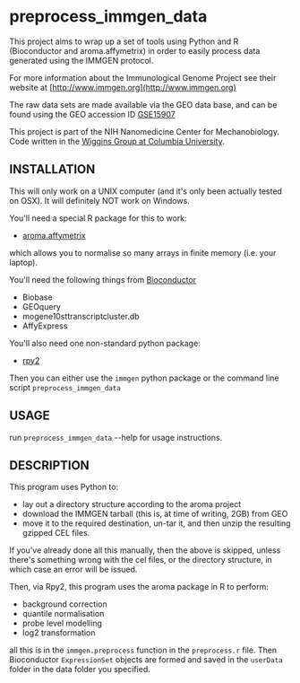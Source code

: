 # preprocess_immgen_data

This project aims to wrap up a set of tools using Python and R (Bioconductor and aroma.affymetrix) in order to easily process data generated using the IMMGEN protocol. 

For more information about the Immunological Genome Project see their website at [http://www.immgen.org](http://www.immgen.org)

The raw data sets are made available via the GEO data base, and can be found using the GEO accession ID [GSE15907]( http://www.ncbi.nlm.nih.gov/geo/query/acc.cgi?acc=GSE15907)

This project is part of the NIH Nanomedicine Center for Mechanobiology. Code written in the [Wiggins Group at Columbia University](http://www.columbia.edu/~chw2/).

## INSTALLATION

This will only work on a UNIX computer (and it's only been actually tested on OSX). It will definitely NOT work on Windows.

You'll need a special R package for this to work:

* [aroma.affymetrix](http://www.aroma-project.org/)

which allows you to normalise so many arrays in finite memory (i.e. your laptop).

You'll need the following things from [Bioconductor](http://www.bioconductor.org/)

* Biobase
* GEOquery
* mogene10sttranscriptcluster.db
* AffyExpress

You'll also need one non-standard python package:

* [rpy2](http://rpy.sourceforge.net/rpy2.html)

Then you can either use the `immgen` python package or the command line script `preprocess_immgen_data`

## USAGE

run `preprocess_immgen_data` --help for usage instructions.

## DESCRIPTION

This program uses Python to:

* lay out a directory structure according to the aroma project
* download the IMMGEN tarball (this is, at time of writing, 2GB) from GEO
* move it to the required destination, un-tar it, and then unzip the resulting gzipped CEL files. 

If you've already done all this manually, then the above is skipped, unless there's something wrong with the cel files, or the directory structure, in which case an error will be issued.

Then, via Rpy2, this program uses the aroma package in R to perform:

* background correction
* quantile normalisation
* probe level modelling
* log2 transformation

all this is in the `immgen.preprocess` function in the `preprocess.r` file. Then Bioconductor `ExpressionSet` objects are formed and saved in the `userData` folder in the data folder you specified. 
